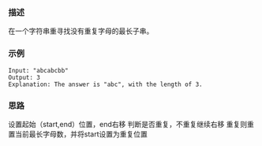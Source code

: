 ### 描述
在一个字符串重寻找没有重复字母的最长子串。

### 示例
````
Input: "abcabcbb"
Output: 3 
Explanation: The answer is "abc", with the length of 3. 
````
### 思路
设置起始（start,end）位置，end右移
判断是否重复，不重复继续右移
重复则重置当前最长字母数，并将start设置为重复位置
